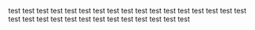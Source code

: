 test test test
test test test
test test test
test test test
test test test
test test test
test test test
test test test
test test test
test test test
